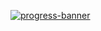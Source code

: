 [![progress-banner](https://backend.codecrafters.io/progress/shell/6adba36b-e251-4b7e-ae73-7463903721db)](https://app.codecrafters.io/users/codecrafters-bot?r=2qF)
